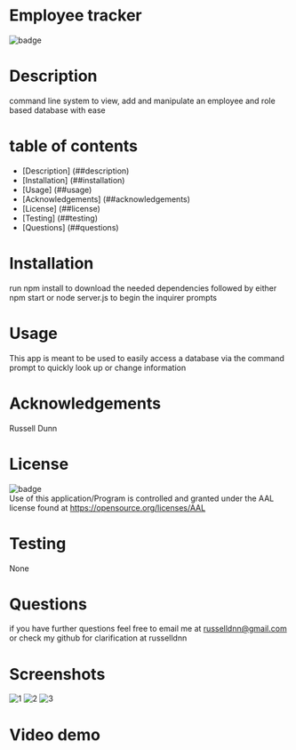 
  
  # Employee tracker

  ![badge](https://img.shields.io/badge/license-AAL-important)

  # Description

  command line system to view, add and manipulate an employee and role based database with ease

  # table of contents

  - [Description] (##description)
  - [Installation] (##installation)
  - [Usage] (##usage)
  - [Acknowledgements] (##acknowledgements)
  - [License] (##license)
  - [Testing] (##testing)
  - [Questions] (##questions)

  # Installation
  run npm install to download the needed dependencies followed by either npm start or node server.js to begin the inquirer prompts

  # Usage
  This app is meant to be used to easily access a database via the command prompt to quickly look up or change information

  # Acknowledgements
  Russell Dunn

  # License
  ![badge](https://img.shields.io/badge/license-AAL-important)
  <br>
  Use of this application/Program is controlled and granted under the AAL license found at <https://opensource.org/licenses/AAL>

  # Testing
  None

  # Questions
  if you have further questions feel free to email me at russelldnn@gmail.com or check my github for clarification at russelldnn
  
  # Screenshots
  
  ![1](https://user-images.githubusercontent.com/104922988/180673674-6301934e-47f6-490a-8681-a036243ebb34.PNG)
  ![2](https://user-images.githubusercontent.com/104922988/180673684-430412d3-80f2-43a1-bf3f-925dc4c5d364.PNG)
  ![3](https://user-images.githubusercontent.com/104922988/180673691-0ee44c82-0b95-47d8-bc17-fd1298d23ea4.PNG)
  
  # Video demo






